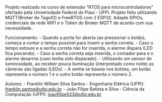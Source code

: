 Projeto realizado no curso de extensão "RTOS para microcontroladores" ofertado pela Universidade Federal do Piauí - UFPI.
Projeto feito utilizando MQTT(Broker do TagoIO) e FreeRTOS com 2 ESP32.
Adapte GPIOs, credenciais da rede WIFI e o Token do Broker MQTT de acordo com sua necessidade.

Funcionamento:
	- Quando a porta for aberta (ao pressionar o botão), começa a contar o tempo possível para inserir a senha correta.
	- Caso o tempo estoure e a senha correta não for inserida, o alarme dispara (LED fica piscando).
	- Caso a senha correta seja inserida, o contador para e o alarme desarma (caso tenha sido disparado).
	- Utilizando um sensor de luminosidade, ao receber pouca iluminação (interpretado como noite) as câmeras são ligadas (LEDs).
	- A senha se baseia nos botões, um botão representa o número 1 e o outro botão representa o número 2.

Autores:
	- Franklin William Silva Santos - Engenharia Elétrica (UFPI): franklin.santos@ufpi.edu.br
	- João Filipe Batista e Silva - Ciência da Computação (UFPI): joaofilipe023@ufpi.edu.br
